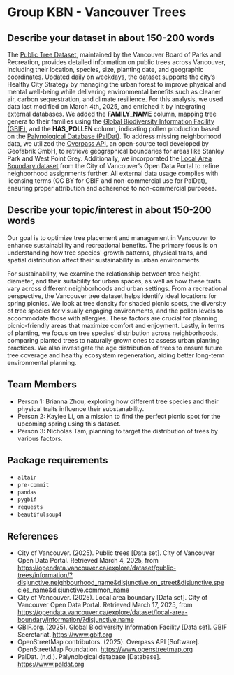 # Group KBN - Vancouver Trees

## Describe your dataset in about 150-200 words

The [Public Tree Dataset](https://opendata.vancouver.ca/explore/dataset/public-trees/information/?disjunctive.neighbourhood_name&disjunctive.on_street&disjunctive.species_name&disjunctive.common_name), maintained by the Vancouver Board of Parks and Recreation, provides detailed information on public trees across Vancouver, including their location, species, size, planting date, and geographic coordinates. Updated daily on weekdays, the dataset supports the city’s Healthy City Strategy by managing the urban forest to improve physical and mental well-being while delivering environmental benefits such as cleaner air, carbon sequestration, and climate resilience. For this analysis, we used data last modified on March 4th, 2025, and enriched it by integrating external databases. We added the **FAMILY_NAME** column, mapping tree genera to their families using the [Global Biodiversity Information Facility (GBIF)](https://www.gbif.org/), and the **HAS_POLLEN** column, indicating pollen production based on the [Palynological Database (PalDat)](https://www.paldat.org/). To address missing neighborhood data, we utilized the [Overpass API](https://www.openstreetmap.org), an open-source tool developed by Geofabrik GmbH, to retrieve geographical boundaries for areas like Stanley Park and West Point Grey. Additionally, we incorporated the [Local Area Boundary dataset](https://opendata.vancouver.ca/explore/dataset/local-area-boundary/information/?disjunctive.name) from the City of Vancouver’s Open Data Portal to refine neighborhood assignments further. All external data usage complies with licensing terms (CC BY for GBIF and non-commercial use for PalDat), ensuring proper attribution and adherence to non-commercial purposes.


## Describe your topic/interest in about 150-200 words

Our goal is to optimize tree placement and management in Vancouver to enhance sustainability and recreational benefits. The primary focus is on understanding how tree species' growth patterns, physical traits, and spatial distribution affect their sustainability in urban environments. 

For sustainability, we examine the relationship between tree height, diameter, and their suitability for urban spaces, as well as how these traits vary across different neighborhoods and urban settings. From a recreational perspective, the Vancouver tree dataset helps identify ideal locations for spring picnics. We look at tree density for shaded picnic spots, the diversity of tree species for visually engaging environments, and the pollen levels to accommodate those with allergies. These factors are crucial for planning picnic-friendly areas that maximize comfort and enjoyment. Lastly, in terms of planting, we focus on tree species' distribution across neighborhoods, comparing planted trees to naturally grown ones to assess urban planting practices. We also investigate the age distribution of trees to ensure future tree coverage and healthy ecosystem regeneration, aiding better long-term environmental planning.

## Team Members

- Person 1: Brianna Zhou, exploring how different tree species and their physical traits influence their substanability.
- Person 2: Kaylee Li, on a mission to find the perfect picnic spot for the upcoming spring using this dataset.
- Person 3: Nicholas Tam, planning to target the distribution of trees by various factors.

## Package requirements

- `altair`
- `pre-commit`
- `pandas`
- `pygbif`
- `requests`
- `beautifulsoup4`

## References

- City of Vancouver. (2025). Public trees [Data set]. City of Vancouver Open Data Portal. Retrieved March 4, 2025, from https://opendata.vancouver.ca/explore/dataset/public-trees/information/?disjunctive.neighbourhood_name&disjunctive.on_street&disjunctive.species_name&disjunctive.common_name
- City of Vancouver. (2025). Local area boundary [Data set]. City of Vancouver Open Data Portal. Retrieved March 17, 2025, from
https://opendata.vancouver.ca/explore/dataset/local-area-boundary/information/?disjunctive.name
- GBIF.org. (2025). Global Biodiversity Information Facility [Data set]. GBIF Secretariat. https://www.gbif.org
- OpenStreetMap contributors. (2025). Overpass API [Software]. OpenStreetMap Foundation. https://www.openstreetmap.org
- PalDat. (n.d.). Palynological database [Database]. https://www.paldat.org
